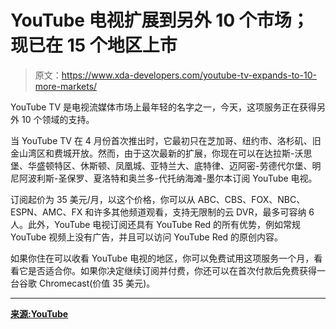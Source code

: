 # YouTube 电视扩展到另外 10 个市场；现已在 15 个地区上市

> 原文：<https://www.xda-developers.com/youtube-tv-expands-to-10-more-markets/>

YouTube TV 是电视流媒体市场上最年轻的名字之一，今天，这项服务正在获得另外 10 个领域的支持。

当 YouTube TV 在 4 月份首次推出时，它最初只在芝加哥、纽约市、洛杉矶、旧金山湾区和费城开放。然而，由于这次最新的扩展，你现在可以在达拉斯-沃思堡、华盛顿特区、休斯顿、凤凰城、亚特兰大、底特律、迈阿密-劳德代尔堡、明尼阿波利斯-圣保罗、夏洛特和奥兰多-代托纳海滩-墨尔本订阅 YouTube 电视。

订阅起价为 35 美元/月，以这个价格，你可以从 ABC、CBS、FOX、NBC、ESPN、AMC、FX 和许多其他频道观看，支持无限制的云 DVR，最多可容纳 6 人。此外，YouTube 电视订阅还具有 YouTube Red 的所有优势，例如常规 YouTube 视频上没有广告，并且可以访问 YouTube Red 的原创内容。

如果你住在可以收看 YouTube 电视的地区，你可以免费试用这项服务一个月，看看它是否适合你。如果你决定继续订阅并付费，你还可以在首次付款后免费获得一台谷歌 Chromecast(价值 35 美元)。

* * *

[**来源:YouTube**](https://twitter.com/YouTubeTV/status/888081963411755008)